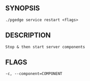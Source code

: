 
## SYNOPSIS
    ./pgedge service restart <flags>

## DESCRIPTION
    Stop & then start server components

## FLAGS
    -c, --component=COMPONENT
    
    

